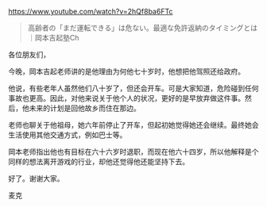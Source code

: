 https://www.youtube.com/watch?v=2hQf8ba6FTc

> 高齢者の「まだ運転できる」は危ない。最適な免許返納のタイミングとは｜岡本吉起塾Ch

各位朋友们，

今晚，岡本吉起老师讲的是他理由为何他七十岁时，他想把他驾照还给政府。

他说，有些老年人虽然他们八十岁了，但还会开车。可是大家知道，危险碰到任何事故也更高。因此，对他来说关于他个人的状况，更好的是早放弃做这件事。然后，他未来的计划是回他故乡而住在那边。

老师也聊关于他祖母，她六年前停止了开车，但起初她觉得她还会继续。最终她会生活使用其他交通方式，例如巴士等。

岡本老师指出他也有目标在六十六岁时退职，而现在他六十四岁，所以他解释是个同样的想法离开游戏的行业，却他还觉得他还能坚持下去。

好了。谢谢大家。

麦克
